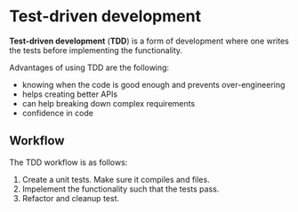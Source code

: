 # Test-driven development

**Test-driven development** (**TDD**) is a form of development where one writes
the tests before implementing the functionality.

Advantages of using TDD are the following:

- knowing when the code is good enough and prevents over-engineering
- helps creating better APIs
- can help breaking down complex requirements
- confidence in code

## Workflow

The TDD workflow is as follows:

1. Create a unit tests. Make sure it compiles and files.
2. Impelement the functionality such that the tests pass.
3. Refactor and cleanup test.
